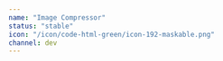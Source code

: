 ```yaml
---
name: "Image Compressor"
status: "stable"
icon: "/icon/code-html-green/icon-192-maskable.png"
channel: dev
---
```

